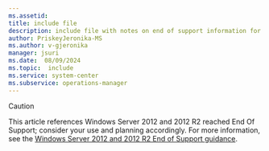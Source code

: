 ```yaml
---
ms.assetid: 
title: include file
description: include file with notes on end of support information for Windows Server 2012 and 2012 R2.
author: PriskeyJeronika-MS
ms.author: v-gjeronika
manager: jsuri
ms.date:  08/09/2024
ms.topic:  include
ms.service: system-center
ms.subservice: operations-manager
---
```

> [!CAUTION]
> This article references Windows Server 2012 and 2012 R2 reached End Of Support; consider your use and planning accordingly. For more information, see the [Windows Server 2012 and 2012 R2 End of Support guidance](/lifecycle/products/windows-server-2012-r2).
